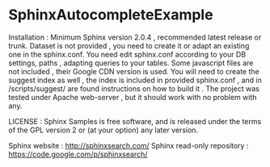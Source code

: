 SphinxAutocompleteExample
=========================
Installation :
Minimum Sphinx version 2.0.4 , recommended latest release or trunk.
Dataset is not provided , you need to create it or adapt an existing one in the sphinx.conf.
You need edit sphinx.conf according to your DB settings, paths , adapting queries to your tables.
Some javascript files are not included , their Google CDN version is used.
You will need to create the suggest index as well , the index is included in provided sphinx.conf ,
and in /scripts/suggest/ are found  instructions on how to build it .
The project was tested under Apache web-server , but it should work with no problem with any.


LICENSE :
Sphinx Samples  is free software, and is released under the terms of the GPL version 2 or (at your option) any later version.

Sphinx website :
http://sphinxsearch.com/
Sphinx read-only repository :
https://code.google.com/p/sphinxsearch/


